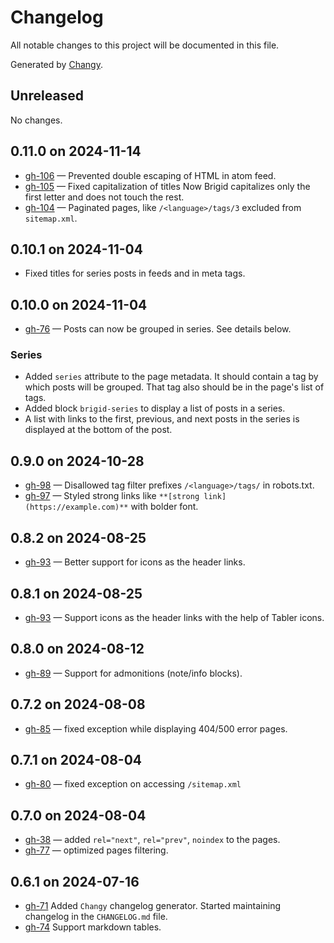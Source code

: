 # Changelog

All notable changes to this project will be documented in this file.

Generated by [Changy](https://github.com/Tiendil/changy/tree/main).

## Unreleased

No changes.

## 0.11.0 on 2024-11-14

- [gh-106](https://github.com/Tiendil/brigid/issues/106) — Prevented double escaping of HTML in atom feed.
- [gh-105](https://github.com/Tiendil/brigid/issues/105) — Fixed capitalization of titles Now Brigid capitalizes only the first letter and does not touch the rest.
- [gh-104](https://github.com/Tiendil/brigid/issues/104) — Paginated pages, like `/<language>/tags/3` excluded from `sitemap.xml`.

## 0.10.1 on 2024-11-04

- Fixed titles for series posts in feeds and in meta tags.

## 0.10.0 on 2024-11-04

- [gh-76](https://github.com/Tiendil/brigid/issues/76) — Posts can now be grouped in series. See details below.

### Series

- Added `series` attribute to the page metadata. It should contain a tag by which posts will be grouped. That tag also should be in the page's list of tags.
- Added block `brigid-series` to display a list of posts in a series.
- A list with links to the first, previous, and next posts in the series is displayed at the bottom of the post.

## 0.9.0 on 2024-10-28

- [gh-98](https://github.com/Tiendil/brigid/issues/98) — Disallowed tag filter prefixes `/<language>/tags/` in robots.txt.
- [gh-97](https://github.com/Tiendil/brigid/issues/97) — Styled strong links like `**[strong link](https://example.com)**` with bolder font.

## 0.8.2 on 2024-08-25

- [gh-93](https://github.com/Tiendil/brigid/issues/93) — Better support for icons as the header links.

## 0.8.1 on 2024-08-25

- [gh-93](https://github.com/Tiendil/brigid/issues/93) — Support icons as the header links with the help of Tabler icons.

## 0.8.0 on 2024-08-12

- [gh-89](https://github.com/Tiendil/brigid/issues/89) — Support for admonitions (note/info blocks).

## 0.7.2 on 2024-08-08

- [gh-85](https://github.com/Tiendil/brigid/issues/85) — fixed exception while displaying 404/500 error pages.

## 0.7.1 on 2024-08-04

- [gh-80](https://github.com/Tiendil/brigid/issues/80) — fixed exception on accessing `/sitemap.xml`

## 0.7.0 on 2024-08-04

- [gh-38](https://github.com/Tiendil/brigid/issues/38) — added `rel="next"`, `rel="prev"`, `noindex` to the pages.
- [gh-77](https://github.com/Tiendil/brigid/issues/77) — optimized pages filtering.

## 0.6.1 on 2024-07-16

- [gh-71](https://github.com/Tiendil/brigid/issues/71) Added `Changy` changelog generator. Started maintaining changelog in the `CHANGELOG.md` file.
- [gh-74](https://github.com/Tiendil/brigid/issues/74) Support markdown tables.